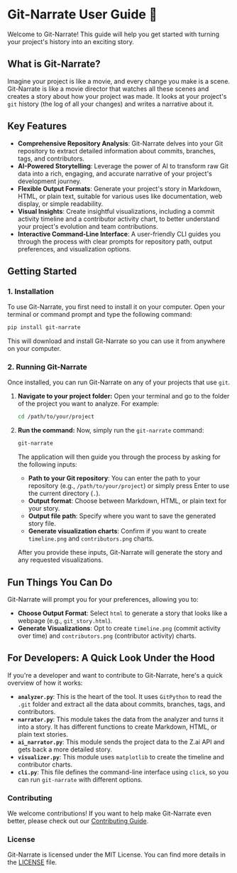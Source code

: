 # Git-Narrate User Guide 📖

Welcome to Git-Narrate! This guide will help you get started with turning your project's history into an exciting story.

## What is Git-Narrate?

Imagine your project is like a movie, and every change you make is a scene. Git-Narrate is like a movie director that watches all these scenes and creates a story about how your project was made. It looks at your project's `git` history (the log of all your changes) and writes a narrative about it.

## Key Features

*   **Comprehensive Repository Analysis**: Git-Narrate delves into your Git repository to extract detailed information about commits, branches, tags, and contributors.
*   **AI-Powered Storytelling**: Leverage the power of AI to transform raw Git data into a rich, engaging, and accurate narrative of your project's development journey.
*   **Flexible Output Formats**: Generate your project's story in Markdown, HTML, or plain text, suitable for various uses like documentation, web display, or simple readability.
*   **Visual Insights**: Create insightful visualizations, including a commit activity timeline and a contributor activity chart, to better understand your project's evolution and team contributions.
*   **Interactive Command-Line Interface**: A user-friendly CLI guides you through the process with clear prompts for repository path, output preferences, and visualization options.

## Getting Started

### 1. Installation

To use Git-Narrate, you first need to install it on your computer. Open your terminal or command prompt and type the following command:

```bash
pip install git-narrate
```

This will download and install Git-Narrate so you can use it from anywhere on your computer.

### 2. Running Git-Narrate

Once installed, you can run Git-Narrate on any of your projects that use `git`.

1.  **Navigate to your project folder:**
    Open your terminal and go to the folder of the project you want to analyze. For example:
    ```bash
    cd /path/to/your/project
    ```

2.  **Run the command:**
    Now, simply run the `git-narrate` command:
    ```bash
    git-narrate 
    ```
    The application will then guide you through the process by asking for the following inputs:
    *   **Path to your Git repository**: You can enter the path to your repository (e.g., `/path/to/your/project`) or simply press Enter to use the current directory (`.`).
    *   **Output format**: Choose between Markdown, HTML, or plain text for your story.
    *   **Output file path**: Specify where you want to save the generated story file.
    *   **Generate visualization charts**: Confirm if you want to create `timeline.png` and `contributors.png` charts.

    After you provide these inputs, Git-Narrate will generate the story and any requested visualizations.

## Fun Things You Can Do

Git-Narrate will prompt you for your preferences, allowing you to:

*   **Choose Output Format**: Select `html` to generate a story that looks like a webpage (e.g., `git_story.html`).
*   **Generate Visualizations**: Opt to create `timeline.png` (commit activity over time) and `contributors.png` (contributor activity) charts.

 
## For Developers: A Quick Look Under the Hood

If you're a developer and want to contribute to Git-Narrate, here's a quick overview of how it works:

*   **`analyzer.py`**: This is the heart of the tool. It uses `GitPython` to read the `.git` folder and extract all the data about commits, branches, tags, and contributors.
*   **`narrator.py`**: This module takes the data from the analyzer and turns it into a story. It has different functions to create Markdown, HTML, or plain text stories.
*   **`ai_narrator.py`**: This module sends the project data to the Z.ai API and gets back a more detailed story.
*   **`visualizer.py`**: This module uses `matplotlib` to create the timeline and contributor charts.
*   **`cli.py`**: This file defines the command-line interface using `click`, so you can run `git-narrate` with different options.

### Contributing

We welcome contributions! If you want to help make Git-Narrate even better, please check out our [Contributing Guide](https://github.com/000xs/Git-Narrate/blob/main/CONTRIBUTING.md).

### License

Git-Narrate is licensed under the MIT License. You can find more details in the [LICENSE](https://github.com/000xs/Git-Narrate/blob/main/LICENSE) file.
